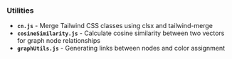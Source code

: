 ### Utilities
- **`cn.js`** - Merge Tailwind CSS classes using clsx and tailwind-merge
- **`cosineSimilarity.js`** - Calculate cosine similarity between two vectors for graph node relationships
- **`graphUtils.js`** - Generating links between nodes and color assignment
